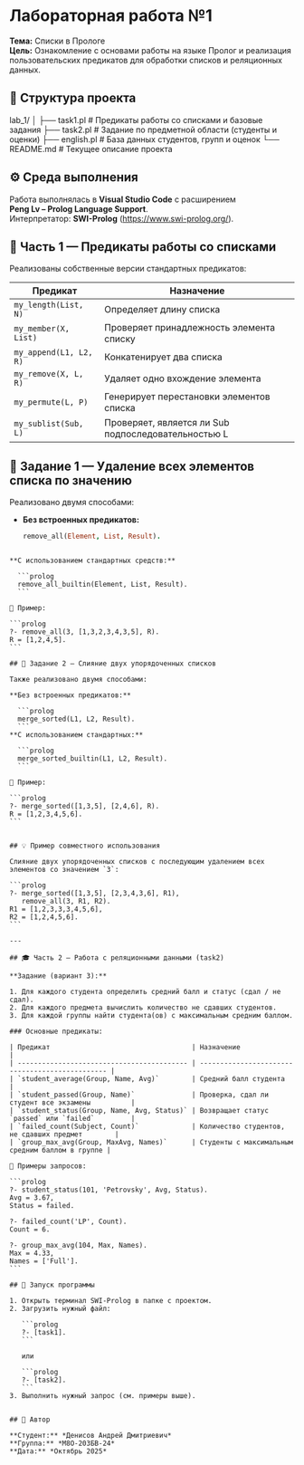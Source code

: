 # Лабораторная работа №1  
**Тема:** Списки в Прологе  
**Цель:** Ознакомление с основами работы на языке Пролог и реализация пользовательских предикатов для обработки списков и реляционных данных.

## 🧩 Структура проекта

lab_1/
│
├── task1.pl         # Предикаты работы со списками и базовые задания
├── task2.pl         # Задание по предметной области (студенты и оценки)
├── english.pl       # База данных студентов, групп и оценок
└── README.md        # Текущее описание проекта

## ⚙️ Среда выполнения

Работа выполнялась в **Visual Studio Code** с расширением  
**Peng Lv – Prolog Language Support**.  
Интерпретатор: **SWI-Prolog** (https://www.swi-prolog.org/).

## 📘 Часть 1 — Предикаты работы со списками

Реализованы собственные версии стандартных предикатов:

| Предикат | Назначение |
|-----------|------------|
| `my_length(List, N)` | Определяет длину списка |
| `my_member(X, List)` | Проверяет принадлежность элемента списку |
| `my_append(L1, L2, R)` | Конкатенирует два списка |
| `my_remove(X, L, R)` | Удаляет одно вхождение элемента |
| `my_permute(L, P)` | Генерирует перестановки элементов списка |
| `my_sublist(Sub, L)` | Проверяет, является ли Sub подпоследовательностью L |


## 🧮 Задание 1 — Удаление всех элементов списка по значению

Реализовано двумя способами:
- **Без встроенных предикатов:**
  ```prolog
  remove_all(Element, List, Result).
````

**С использованием стандартных средств:**

  ```prolog
  remove_all_builtin(Element, List, Result).
  ```

📌 Пример:

```prolog
?- remove_all(3, [1,3,2,3,4,3,5], R).
R = [1,2,4,5].
```

## 🔀 Задание 2 — Слияние двух упорядоченных списков

Также реализовано двумя способами:

**Без встроенных предикатов:**

  ```prolog
  merge_sorted(L1, L2, Result).
  ```
**С использованием стандартных:**

  ```prolog
  merge_sorted_builtin(L1, L2, Result).
  ```

📌 Пример:

```prolog
?- merge_sorted([1,3,5], [2,4,6], R).
R = [1,2,3,4,5,6].
```


## 💡 Пример совместного использования

Слияние двух упорядоченных списков с последующим удалением всех элементов со значением `3`:

```prolog
?- merge_sorted([1,3,5], [2,3,4,3,6], R1),
   remove_all(3, R1, R2).
R1 = [1,2,3,3,3,4,5,6],
R2 = [1,2,4,5,6].
```

---

## 🎓 Часть 2 — Работа с реляционными данными (task2)

**Задание (вариант 3):**

1. Для каждого студента определить средний балл и статус (сдал / не сдал).
2. Для каждого предмета вычислить количество не сдавших студентов.
3. Для каждой группы найти студента(ов) с максимальным средним баллом.

### Основные предикаты:

| Предикат                                   | Назначение                                      |
| ------------------------------------------ | ----------------------------------------------- |
| `student_average(Group, Name, Avg)`        | Средний балл студента                           |
| `student_passed(Group, Name)`              | Проверка, сдал ли студент все экзамены          |
| `student_status(Group, Name, Avg, Status)` | Возвращает статус `passed` или `failed`         |
| `failed_count(Subject, Count)`             | Количество студентов, не сдавших предмет        |
| `group_max_avg(Group, MaxAvg, Names)`      | Студенты с максимальным средним баллом в группе |

📌 Примеры запросов:

```prolog
?- student_status(101, 'Petrovsky', Avg, Status).
Avg = 3.67,
Status = failed.

?- failed_count('LP', Count).
Count = 6.

?- group_max_avg(104, Max, Names).
Max = 4.33,
Names = ['Full'].
```

## 🚀 Запуск программы

1. Открыть терминал SWI-Prolog в папке с проектом.
2. Загрузить нужный файл:

   ```prolog
   ?- [task1].
   ```

   или

   ```prolog
   ?- [task2].
   ```
3. Выполнить нужный запрос (см. примеры выше).


## 🧾 Автор

**Студент:** *Денисов Андрей Дмитриевич*
**Группа:** *М8О-203БВ-24*
**Дата:** *Октябрь 2025*